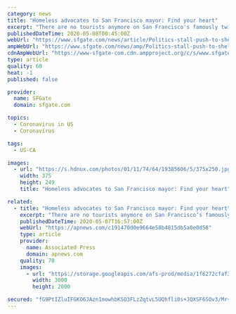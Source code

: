 ```yaml
---
category: news
title: "Homeless advocates to San Francisco mayor: Find your heart"
excerpt: "There are no tourists anymore on San Francisco's famously twisty and steep Lombard Street. The city's landmark hotels and posh shops are closed up tight. But one staple of San Francisco has become even more pronounced as the coronavirus pandemic chased everyone inside."
publishedDateTime: 2020-05-08T00:45:00Z
webUrl: "https://www.sfgate.com/news/article/Politics-stall-push-to-shelter-homeless-in-San-15253494.php"
ampWebUrl: "https://www.sfgate.com/news/amp/Politics-stall-push-to-shelter-homeless-in-San-15253494.php"
cdnAmpWebUrl: "https://www-sfgate-com.cdn.ampproject.org/c/s/www.sfgate.com/news/amp/Politics-stall-push-to-shelter-homeless-in-San-15253494.php"
type: article
quality: 60
heat: -1
published: false

provider:
  name: SFGate
  domain: sfgate.com

topics:
  - Coronavirus in US
  - Coronavirus

tags:
  - US-CA

images:
  - url: "https://s.hdnux.com/photos/01/11/74/64/19385606/5/375x250.jpg"
    width: 375
    height: 249
    title: "Homeless advocates to San Francisco mayor: Find your heart"

related:
  - title: "Homeless advocates to San Francisco mayor: Find your heart"
    excerpt: "There are no tourists anymore on San Francisco’s famously twisty and steep Lombard Street. The city’s landmark hotels and posh shops are closed up tight. But one"
    publishedDateTime: 2020-05-07T16:57:00Z
    webUrl: "https://apnews.com/c191470d0e9664e58b4815db5a0e0d58"
    type: article
    provider:
      name: Associated Press
      domain: apnews.com
    quality: 70
    images:
      - url: "https://storage.googleapis.com/afs-prod/media/1f6272cfaf38449dac0b88bb0588aaf7/3000.jpeg"
        width: 3000
        height: 2000

secured: "fG9PtIZluIFGKO6JAzn1mowhbKSO3FLzZqtvL5UQhfli0s+JQXSF6SOv3/Mr+agn2Ps8uccRHTKRZfCaSysjOAXZX9LOTvi/FUU70ZpnufA5x8AyhRtlhKHJ/mC+yLUwcYXRd14w8J6YdH+F4HCsLQcfR7B/75uHwMobCq+kMvyiyYAJmzXh2/RDz6kDGFTBGR5sR7xOnVQZl1wW2TKSYlHbDRyckIfbl/qDIh78LsbHwP4oVsAwoQhwWEJsiKzB+y4ZN7YP3Ts2lBLr2pDc3zjTXLRD4JT3DbC0GVOjgHYrx/Kmk8PCpJfgu3JmbfDb2AJ6NWzm8bKtlXMKndONjwzKXG8eINuBUgIYQfFt8g1BErEY7bSROOd4/MmCHdU/JiJs4rrZC5lI0RYg19x8ol8k8114Ql0R9sgkR7NRqf5OIgVn97y+f03cAEvq4LtolUGdDRLv/eW1zoYrNDytSIaIC4EgGd3dujxejb9JIr0=;bB+ws6v57uOqq5PQ+vF15g=="
---
```


